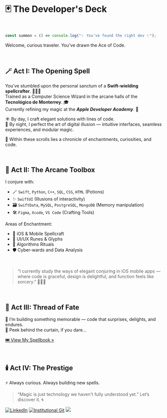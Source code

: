 # 🃏 The Developer's Deck

<br>

```JavaScript
const summon = () => console.log("✨ You've found the right dev ✨");
```

Welcome, curious traveler. You’ve drawn the Ace of Code.

<br>



## 🪄 Act I: The Opening Spell

You’ve stumbled upon the personal sanctum of a **Swift-wielding spellcrafter**. 🧝🏽‍♀️ <br>
Trained as a Computer Science Wizard in the arcane halls of the **Tecnológico de Monterrey**. 🎓 <br>
Currently refining my magic at the _**Apple Developer Academy**_. 🍎

☀️  By day, I craft elegant solutions with lines of code. <br>
🌙  By night, I perfect the art of digital illusion — intuitive interfaces, seamless experiences, and modular magic.

📜 Within these scrolls lies a chronicle of enchantments, curiosities, and code.

<br>



## 🔮 Act II: The Arcane Toolbox

I conjure with:

- 🪄 `Swift`, `Python`, `C++`, `SQL`, `CSS`, `HTML` (Potions)
- ✨ `SwiftUI` (Illusions of interactivity)
- 🗃️ `SwiftData`, `MySQL`, `PostgreSQL`, `MongoDB` (Memory manipulation)
- 🛠️ `Figma`, `Xcode`, `VS Code` (Crafting Tools)

Areas of Enchantment:

- 🧩 iOS & Mobile Spellcraft  
- 🎨 UI/UX Runes & Glyphs  
- 🧠 Algorithms Rituals  
- 🛡️ Cyber-wards and Data Analysis

<br>

> “I currently study the ways of elegant conjuring in iOS mobile apps — where code is graceful, design is delightful, and function feels like sorcery.” 🧙🏽‍♀️

<br>



## 🧵 Act III: Thread of Fate

🌌 I’m building something memorable — code that surprises, delights, and endures.  
🎪 Peek behind the curtain, if you dare...

[🎟 View My Spellbook »](https://github.com/Bren12?tab=repositories)

<br>



## 🕯️ Act IV: The Prestige

⚡ Always curious. Always building new spells.

> “Magic is just technology we haven't fully understood yet.” Let’s discover it. 🌀

[![LinkedIn](https://img.shields.io/badge/-LinkedIn-0A66C2?style=flat&logo=linkedin&logoColor=white)](https://www.linkedin.com/in/brenda-saucedo/)
[![Institutional Git](https://img.shields.io/badge/-Institutional%20GitHub-333?style=flat&logo=github&logoColor=white)](https://github.com/BrendaSaucedo12)
<img src="https://komarev.com/ghpvc/?username=Bren12&color=red&style=flat"/>

<!--
<h1 align="center"> Hi there, I'm Brenda! ✌🏽 </h1>

<p align="center"> 🎓 I'm a recent graduate with a B.S. in Computer Science and Technology from Tecnológico de Monterrey. 🎓 </p>

<p align="center"> ⭐️ I have a great self-taught, creative, analytical, leadership, teamwork and organizational capacity. ⭐️ </p>

<p align="center"> 🎯 I'm interested in iOS software development, algorithms and cybersecurity. 🎯 </p>

<p align="center"> 📱 I'm currently learning and deepening about iOS mobile development. 📱 </p>

<p align="center"> <img src="https://github.com/Bren12/Learning-About-HTML-CSS/blob/main/resources/invader.gif?raw=true" width="400"/> </p>

<div align="center">
  <a href="https://www.linkedin.com/in/brenda-saucedo/"> LinkedIn </a> <br>
  <a href="https://github.com/BrendaSaucedo12"> Institutional Git </a>
</div>

<p align="center"> <img src="https://komarev.com/ghpvc/?username=Bren12&color=lightgrey&style=flat"/> </p>
-->

<!--
**Bren12/Bren12** is a ✨ _special_ ✨ repository because its `README.md` (this file) appears on your GitHub profile.

Here are some ideas to get you started:

- 🔭 I’m currently working on ...
- 🌱 I’m currently learning ...
- 👯 I’m looking to collaborate on ...
- 🤔 I’m looking for help with ...
- 💬 Ask me about ...
- 📫 How to reach me: ...
- 😄 Pronouns: ...
- ⚡ Fun fact: ...
-->
